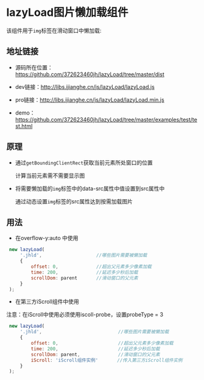 # lazyLoad图片懒加载组件

该组件用于`img`标签在滑动窗口中懒加载:

## 地址链接

- 源码所在位置：https://github.com/372623460jh/lazyLoad/tree/master/dist

- dev链接：http://libs.ijianghe.cn/js/lazyLoad/lazyLoad.js

- pro链接：http://libs.ijianghe.cn/js/lazyLoad/lazyLoad.min.js

- demo：https://github.com/372623460jh/lazyLoad/tree/master/examples/test/test.html

## 原理

- 通过`getBoundingClientRect`获取当前元素所处窗口的位置

  计算当前元素需不需要显示图

- 将需要懒加载的`img`标签中的data-src属性中值设置到src属性中

  通过动态设置`img`标签的src属性达到按需加载图片
    
## 用法
   
   - 在overflow-y:auto 中使用
    
   ```javascript
    new lazyLoad(
        '.jhld',                    //哪些图片需要被懒加载
        {
            offset: 0,              //超出父元素多少像素加载
            time: 200,              //延迟多少秒后加载
            scrollDom: parent       //滑动窗口的父元素
        }
    );
   ```
   - 在第三方iScroll组件中使用
   
   注意：在iScroll中使用必须使用iscoll-probe，设置probeType = 3
    
   ```javascript
    new lazyLoad(
        '.jhld',                            //哪些图片需要被懒加载
        {
            offset: 0,                      //超出父元素多少像素加载
            time: 200,                      //延迟多少秒后加载
            scrollDom: parent,              //滑动窗口的父元素
            iScroll: 'iScroll组件实例'       //传入第三方iScroll组件实例
        }
    );
   ```